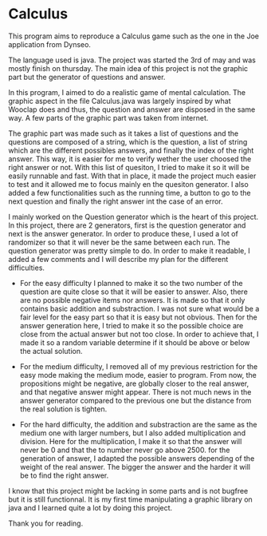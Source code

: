 # Calculus
This program aims to reproduce a Calculus game such as the one in the
Joe application from Dynseo.

The language used is java.
The project was started the 3rd of may and was mostly finish on thursday.
The main idea of this project is not the graphic part but the generator
of questions and answer.

In this program, I aimed to do a realistic game of mental calculation.
The graphic aspect in the file Calculus.java was largely inspired by
what Wooclap does and thus, the question and answer are disposed in
the same way. A few parts of the graphic part was taken from internet.

The graphic part was made such as it takes a list of questions and
the questions are composed of a string, which is the question, a
list of string which are the different possibles answers, and finally
the index of the right answer. This way, it is easier for me to verify
wether the user choosed the right answer or not.
With this list of quesiton, I tried to make it so it will be easily
runnable and fast. With that in place, it made the project much easier 
to test and it allowed me to focus mainly en the quesiton generator.
I also added a few functionalities such as the running time, a button
to go to the next question and finally the right answer int the case
of an error.


I mainly worked on the Question generator which is the heart of this
project. In this project, there are 2 generators, first is the question
generator and next is the answer generator. In order to produce these,
I used a lot of randomizer so that it will never be the same between
each run. The question generator was pretty simple to do. In order to
make it readable, I added a few comments and I will describe my plan
for the different difficulties.

- For the easy difficulty I planned to make it so the two number of the
question are quite close so that it will be easier to answer. Also, there
are no possible negative items nor answers. It is made so that it only
contains basic addition and substraction. I was not sure what would be
a fair level for the easy part so that it is easy but not obvious.
Then for the answer generation here, I tried to make it so the possible
choice are close from the actual answer but not too close. In order to
achieve that, I made it so a random variable determine if it should be
above or below the actual solution.

- For the medium difficulty, I removed all of my previous restriction for
the easy mode making the medium mode, easier to program. From now, the
propositions might be negative, are globally closer to the real answer,
and that negative answer might appear. There is not much news in the answer
generator compared to the previous one but the distance from the real solution
is tighten.

- For the hard difficulty, the addition and substraction are the same as the
medium one with larger numbers, but I also added multiplication and division.
Here for the multiplication, I make it so that the answer will never be 0 and
that the to number never go above 2500. for the generation of answer, I adapted
the possible answers depending of the weight of the real answer. The bigger the
answer and the harder it will be to find the right answer.

I know that this project might be lacking in some parts and is not bugfree but
it is still functionnal. It is my first time manipulating a graphic library on
java and I learned quite a lot by doing this project.

Thank you for reading.